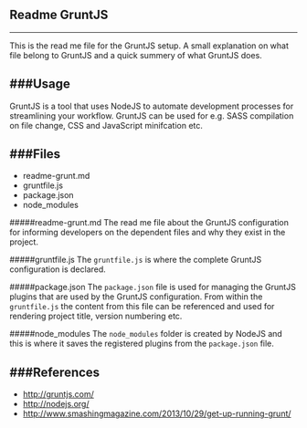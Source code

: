 ## Readme GruntJS
---
This is the read me file for the GruntJS setup. A small explanation on what file belong to GruntJS and a quick summery of what GruntJS does.

###Usage
---
GruntJS is a tool that uses NodeJS to automate development processes for streamlining your workflow. GruntJS can be used for e.g. SASS compilation on file change, CSS and JavaScript minifcation etc.

###Files
---
- readme-grunt.md
- gruntfile.js
- package.json
- node_modules

#####readme-grunt.md
The read me file about the GruntJS configuration for informing developers on the dependent files and why they exist in the project.

#####gruntfile.js
The `gruntfile.js` is where the complete GruntJS configuration is declared.

#####package.json
The `package.json` file is used for managing the GruntJS plugins that are used by the GruntJS configuration. From within the `gruntfile.js` the content from this file can be referenced and used for rendering project title, version numbering etc.

#####node_modules
The `node_modules` folder is created by NodeJS and this is where it saves the registered plugins from the `package.json` file.

###References
---
- <http://gruntjs.com/>
- <http://nodejs.org/>
- <http://www.smashingmagazine.com/2013/10/29/get-up-running-grunt/>